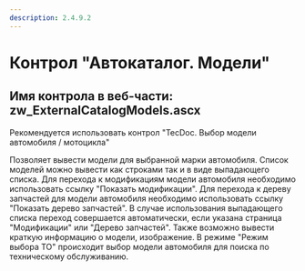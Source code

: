 ```yaml
---
description: 2.4.9.2
---
```


# Контрол "Автокаталог. Модели"

## Имя контрола в веб-части: zw\_ExternalCatalogModels.ascx

Рекомендуется использовать контрол "TecDoc. Выбор модели автомобиля / мотоцикла"

Позволяет вывести модели для выбранной марки автомобиля. Список моделей можно вывести как строками так и в виде выпадающего списка. Для перехода к модификациям модели автомобиля необходимо использовать ссылку "Показать модификации". Для перехода к дереву запчастей для модели автомобиля необходимо использовать ссылку "Показать дерево запчастей". В случае использования выпадающего списка переход совершается автоматически, если указана страница "Модификации" или "Дерево запчастей". Также возможно вывести краткую информацию о модели, изображение. В режиме "Режим выбора ТО" происходит выбор модели автомобиля для поиска по техническому обслуживанию.

